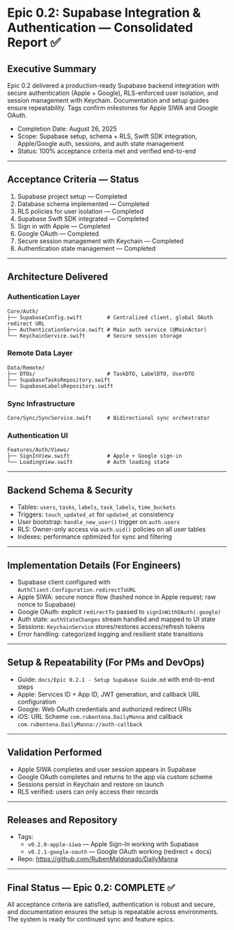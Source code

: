 # Epic 0.2: Supabase Integration & Authentication — Consolidated Report ✅

## Executive Summary
Epic 0.2 delivered a production-ready Supabase backend integration with secure authentication (Apple + Google), RLS-enforced user isolation, and session management with Keychain. Documentation and setup guides ensure repeatability. Tags confirm milestones for Apple SIWA and Google OAuth.

- Completion Date: August 26, 2025
- Scope: Supabase setup, schema + RLS, Swift SDK integration, Apple/Google auth, sessions, and auth state management
- Status: 100% acceptance criteria met and verified end-to-end

---

## Acceptance Criteria — Status
1) Supabase project setup — Completed
2) Database schema implemented — Completed
3) RLS policies for user isolation — Completed
4) Supabase Swift SDK integrated — Completed
5) Sign in with Apple — Completed
6) Google OAuth — Completed
7) Secure session management with Keychain — Completed
8) Authentication state management — Completed

---

## Architecture Delivered

### Authentication Layer
```
Core/Auth/
├── SupabaseConfig.swift        # Centralized client, global OAuth redirect URL
├── AuthenticationService.swift # Main auth service (@MainActor)
└── KeychainService.swift       # Secure session storage
```

### Remote Data Layer
```
Data/Remote/
├── DTOs/                       # TaskDTO, LabelDTO, UserDTO
├── SupabaseTasksRepository.swift
└── SupabaseLabelsRepository.swift
```

### Sync Infrastructure
```
Core/Sync/SyncService.swift     # Bidirectional sync orchestrator
```

### Authentication UI
```
Features/Auth/Views/
├── SignInView.swift            # Apple + Google sign-in
└── LoadingView.swift           # Auth loading state
```

---

## Backend Schema & Security
- Tables: `users`, `tasks`, `labels`, `task_labels`, `time_buckets`
- Triggers: `touch_updated_at` for `updated_at` consistency
- User bootstrap: `handle_new_user()` trigger on `auth.users`
- RLS: Owner-only access via `auth.uid()` policies on all user tables
- Indexes: performance optimized for sync and filtering

---

## Implementation Details (For Engineers)
- Supabase client configured with `AuthClient.Configuration.redirectToURL`
- Apple SIWA: secure nonce flow (hashed nonce in Apple request; raw nonce to Supabase)
- Google OAuth: explicit `redirectTo` passed to `signInWithOAuth(.google)`
- Auth state: `authStateChanges` stream handled and mapped to UI state
- Sessions: `KeychainService` stores/restores access/refresh tokens
- Error handling: categorized logging and resilient state transitions

---

## Setup & Repeatability (For PMs and DevOps)
- Guide: `docs/Epic 0.2.1 - Setup Supabase Guide.md` with end-to-end steps
- Apple: Services ID + App ID, JWT generation, and callback URL configuration
- Google: Web OAuth credentials and authorized redirect URIs
- iOS: URL Scheme `com.rubentena.DailyManna` and callback `com.rubentena.DailyManna://auth-callback`

---

## Validation Performed
- Apple SIWA completes and user session appears in Supabase
- Google OAuth completes and returns to the app via custom scheme
- Sessions persist in Keychain and restore on launch
- RLS verified: users can only access their records

---

## Releases and Repository
- Tags:
  - `v0.2.0-apple-siwa` — Apple Sign-In working with Supabase
  - `v0.2.1-google-oauth` — Google OAuth working (redirect + docs)
- Repo: https://github.com/RubenMaldonado/DailyManna

---

## Final Status — Epic 0.2: COMPLETE ✅
All acceptance criteria are satisfied, authentication is robust and secure, and documentation ensures the setup is repeatable across environments. The system is ready for continued sync and feature epics.


